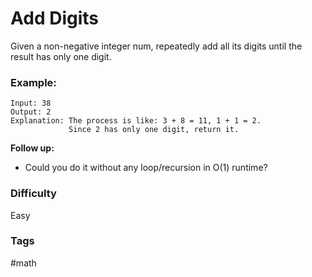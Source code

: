 # Add Digits

Given a non-negative integer num, repeatedly add all its digits until the result has only one digit.

### Example:

```
Input: 38
Output: 2
Explanation: The process is like: 3 + 8 = 11, 1 + 1 = 2.
             Since 2 has only one digit, return it.
```

**Follow up:**

- Could you do it without any loop/recursion in O(1) runtime?

### Difficulty

Easy

### Tags

#math
